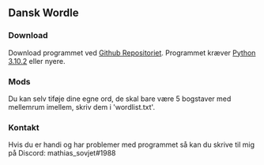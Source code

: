 ## Dansk Wordle
### Download
Download programmet ved [Github Repositoriet](https://github.com/csnoew/dansk-wordle/). Programmet kræver [Python 3.10.2](https://www.python.org/downloads/) eller nyere.

### Mods
Du kan selv tiføje dine egne ord, de skal bare være 5 bogstaver med mellemrum imellem, skriv dem i 'wordlist.txt'.

### Kontakt
Hvis du er handi og har problemer med programmet så kan du skrive til mig på Discord: mathias_sovjet#1988
